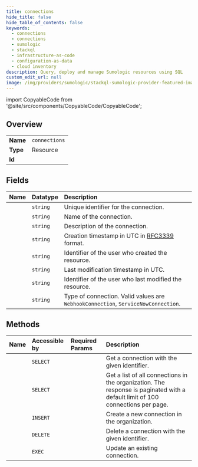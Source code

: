 ```yaml
---
title: connections
hide_title: false
hide_table_of_contents: false
keywords:
  - connections
  - connections
  - sumologic    
  - stackql
  - infrastructure-as-code
  - configuration-as-data
  - cloud inventory
description: Query, deploy and manage Sumologic resources using SQL
custom_edit_url: null
image: /img/providers/sumologic/stackql-sumologic-provider-featured-image.png
---
```


import CopyableCode from '@site/src/components/CopyableCode/CopyableCode';




## Overview
<table><tbody>
<tr><td><b>Name</b></td><td><code>connections</code></td></tr>
<tr><td><b>Type</b></td><td>Resource</td></tr>
<tr><td><b>Id</b></td><td><CopyableCode code="sumologic.connections.connections" /></td></tr>
</tbody></table>

## Fields
| Name | Datatype | Description |
|:-----|:---------|:------------|
| <CopyableCode code="id" /> | `string` | Unique identifier for the connection. |
| <CopyableCode code="name" /> | `string` | Name of the connection. |
| <CopyableCode code="description" /> | `string` | Description of the connection. |
| <CopyableCode code="createdAt" /> | `string` | Creation timestamp in UTC in [RFC3339](https://tools.ietf.org/html/rfc3339) format. |
| <CopyableCode code="createdBy" /> | `string` | Identifier of the user who created the resource. |
| <CopyableCode code="modifiedAt" /> | `string` | Last modification timestamp in UTC. |
| <CopyableCode code="modifiedBy" /> | `string` | Identifier of the user who last modified the resource. |
| <CopyableCode code="type" /> | `string` | Type of connection. Valid values are `WebhookConnection`, `ServiceNowConnection`. |
## Methods
| Name | Accessible by | Required Params | Description |
|:-----|:--------------|:----------------|:------------|
| <CopyableCode code="getConnection" /> | `SELECT` | <CopyableCode code="id, type, region" /> | Get a connection with the given identifier. |
| <CopyableCode code="listConnections" /> | `SELECT` | <CopyableCode code="region" /> | Get a list of all connections in the organization. The response is paginated with a default limit of 100 connections per page. |
| <CopyableCode code="createConnection" /> | `INSERT` | <CopyableCode code="data__name, data__type, region" /> | Create a new connection in the organization. |
| <CopyableCode code="deleteConnection" /> | `DELETE` | <CopyableCode code="id, type, region" /> | Delete a connection with the given identifier. |
| <CopyableCode code="updateConnection" /> | `EXEC` | <CopyableCode code="id, data__name, data__type, region" /> | Update an existing connection. |
